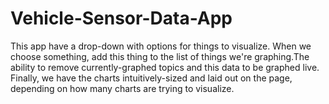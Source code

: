 # Vehicle-Sensor-Data-App
This app have a drop-down with options for things to visualize. When we choose something, add this thing to the list of things we're graphing.The ability to remove currently-graphed topics and this data to be graphed live. Finally, we have the charts intuitively-sized and laid out on the page, depending on how many charts are trying to visualize.
